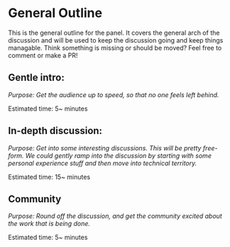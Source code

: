 # General Outline
This is the general outline for the panel. It covers the general arch of the discussion and will be
used to keep the discussion going and keep things managable. Think something is missing or should be
moved? Feel free to comment or make a PR!

## Gentle intro:
_Purpose: Get the audience up to speed, so that no one feels left behind._

Estimated time: 5~ minutes

## In-depth discussion:
_Purpose: Get into some interesting discussions. This will be pretty free-form. We could gently
ramp into the discussion by starting with some personal experience stuff and then move into
technical territory._

Estimated time: 15~ minutes

## Community
_Purpose: Round off the discussion, and get the community excited about the work that is being
done._

Estimated time: 5~ minutes

